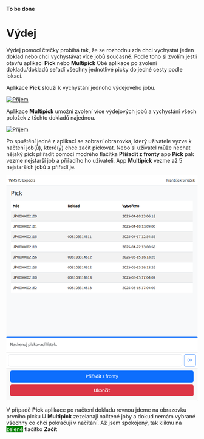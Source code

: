 **To be done**

# Výdej

Výdej pomocí čtečky probíhá tak, že se rozhodnu zda chci vychystat jeden doklad nebo chci vychystávat více jobů současně. 
Podle toho si zvolím jestli otevřu aplikaci **Pick** nebo **Multipick**
Obě aplikace po zvolení dokladu/dokladů seřadí všechny jednotlivé picky do jedné cesty podle lokací. 

Aplikace **Pick** slouží k vychystání jednoho výdejového jobu. 

<a href="#" data-bs-toggle="modal" data-bs-target="#imageModal" onclick="showImage('/content/images/doklady/doklady-prijemky.png')">
    <img src="/content/terminal/images/Pick/pick-dlazdice.png" alt="Příjem" width="900" />
</a>

Aplikace **Multipick** umožní zvolení více výdejových jobů a vychystání všech položek z tšchto dokladů najednou. 

<a href="#" data-bs-toggle="modal" data-bs-target="#imageModal" onclick="showImage('/content/images/doklady/doklady-prijemky.png')">
    <img src="/content/terminal/images/Pick/multipick-dlazdice.png" alt="Příjem" width="900" />
</a>


Po spuštění jedné z aplikací se zobrazí obrazovka, který uživatele vyzve k načtení job(ů), které(ý) chce začít pickovat. 
Nebo si uživatel může nechat nějaký pick přiřadit pomocí modrého tlačítka **Přiřadit z fronty** app **Pick** pak vezme nejstarší job a přiřadího ho uživateli. App **Multipick** vezme až 5 nejstarších jobů a přiřadí je. 

<a href="#" data-bs-toggle="modal" data-bs-target="#imageModal" onclick="showImage('/content/images/doklady/doklady-prijemky.png')">
    <img src="/content/terminal/images/Pick/pick_start.png" alt="NačtiJoby" width="900" />
</a>

V případě **Pick** aplikace po načtení dokladu rovnou jdeme na obrazovku prvního picku
U **Multipick** zezelanají načtené joby a dokud nemám vybrané všechny co chci pokračuji v načítání. Až jsem spokojený, tak kliknu na <span style="color: white; background-color: green;">zelené</span> tlačítko <span style="backround-color:rgb(3, 201, 3) color:rgb(248, 252, 249);"> **Začít**</span>
